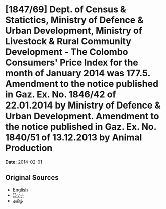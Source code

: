 # [1847/69] Dept. of Census & Statictics, Ministry of Defence & Urban Development, Ministry of Livestock & Rural Community Development - The Colombo Consumers' Price Index for the month of January 2014 was 177.5. Amendment to the notice published in Gaz. Ex. No. 1846/42 of 22.01.2014 by Ministry of Defence & Urban Development. Amendment to the notice published in Gaz. Ex. No. 1840/51 of 13.12.2013 by Animal Production

**Date:** 2014-02-01

## Original Sources

- [English](https://documents.gov.lk/view/extra-gazettes/2014/2/1847-69_E.pdf)
- [සිංහල](https://documents.gov.lk/view/extra-gazettes/2014/2/1847-69_S.pdf)
- [தமிழ்](https://documents.gov.lk/view/extra-gazettes/2014/2/1847-69_T.pdf)
